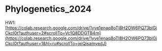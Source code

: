 # Phylogenetics_2024

HW1: [https://colab.research.google.com/drive/1yve1enaq8oTl8H2OW6PQ73blGiCkcI0t?authuser=2#scrollTo=Vc1Q8DDGTB4m](https://colab.research.google.com/drive/1yve1enaq8oTl8H2OW6PQ73blGiCkcI0t?authuser=1&hl=ru#scrollTo=jeiQisamyedJ)
